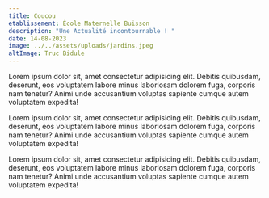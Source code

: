 ```yaml
---
title: Coucou
etablissement: École Maternelle Buisson
description: "Une Actualité incontournable ! "
date: 14-08-2023
image: ../../assets/uploads/jardins.jpeg
altImage: Truc Bidule
---
```


Lorem ipsum dolor sit, amet consectetur adipisicing elit. Debitis quibusdam, deserunt, eos voluptatem labore minus laboriosam dolorem fuga, corporis nam tenetur? Animi unde accusantium voluptas sapiente cumque autem voluptatem expedita!

Lorem ipsum dolor sit, amet consectetur adipisicing elit. Debitis quibusdam, deserunt, eos voluptatem labore minus laboriosam dolorem fuga, corporis nam tenetur? Animi unde accusantium voluptas sapiente cumque autem voluptatem expedita!

Lorem ipsum dolor sit, amet consectetur adipisicing elit. Debitis quibusdam, deserunt, eos voluptatem labore minus laboriosam dolorem fuga, corporis nam tenetur? Animi unde accusantium voluptas sapiente cumque autem voluptatem expedita!
